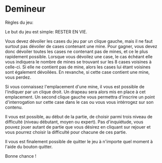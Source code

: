 # Demineur

Règles du jeu:

Le but du jeu est simple: RESTER EN VIE.

Vous devez dévoiler les cases du jeu par un clique gauche, mais il ne faut surtout pas dévoiler de cases contenant une mine. Pour gagner, vous devez donc dévoiler toutes les cases ne contenant pas de mines, et ce le plus rapidement possible. Lorsque vous dévoilez une case, le cas échéant elle vous indiquera le nombre de mines se trouvant sur les 8 cases voisines à celle-ci. Si elle ne contient pas de mine, alors les cases lui étant voisines sont également dévoilées. En revanche, si cette case contient une mine, vous perdez.

Si vous connaissez l'emplacement d'une mine, il vous est possible de l'indiquer par un clique droit. Un drapeau sera alors mis en place à cet emplacement. Un second clique gauche vous permettra d'inscrire un point d'interrogation sur cette case dans le cas ou vous vous intérrogez sur son contenu.

Il vous est possible, au début de la partie, de choisir parmi trois niveau de difficulté (niveau débutant, moyen ou expert). Pas d'inquiétude, vous pouvez jouer autant de partie que vous désirez en cliquant sur rejouer et vous pourrez choisir la difficulté pour chacune de ces partie.

Il vous est finalement possible de quitter le jeu à n'importe quel moment à l'aide du bouton quitter.

Bonne chance !